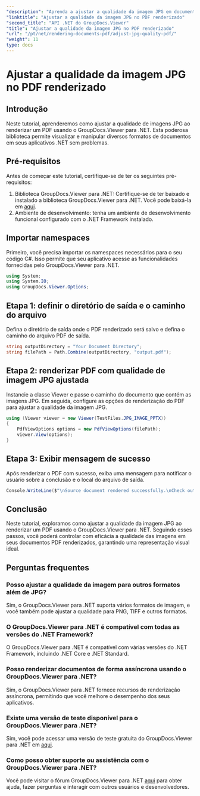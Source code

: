 ```yaml
---
"description": "Aprenda a ajustar a qualidade da imagem JPG em documentos PDF renderizados usando o GroupDocs.Viewer para .NET. Aprimore sua experiência de visualização de documentos."
"linktitle": "Ajustar a qualidade da imagem JPG no PDF renderizado"
"second_title": "API .NET do GroupDocs.Viewer"
"title": "Ajustar a qualidade da imagem JPG no PDF renderizado"
"url": "/pt/net/rendering-documents-pdf/adjust-jpg-quality-pdf/"
"weight": 11
type: docs
---
```

# Ajustar a qualidade da imagem JPG no PDF renderizado

## Introdução
Neste tutorial, aprenderemos como ajustar a qualidade de imagens JPG ao renderizar um PDF usando o GroupDocs.Viewer para .NET. Esta poderosa biblioteca permite visualizar e manipular diversos formatos de documentos em seus aplicativos .NET sem problemas.
## Pré-requisitos
Antes de começar este tutorial, certifique-se de ter os seguintes pré-requisitos:
1. Biblioteca GroupDocs.Viewer para .NET: Certifique-se de ter baixado e instalado a biblioteca GroupDocs.Viewer para .NET. Você pode baixá-la em [aqui](https://releases.groupdocs.com/viewer/net/).
2. Ambiente de desenvolvimento: tenha um ambiente de desenvolvimento funcional configurado com o .NET Framework instalado.

## Importar namespaces
Primeiro, você precisa importar os namespaces necessários para o seu código C#. Isso permite que seu aplicativo acesse as funcionalidades fornecidas pelo GroupDocs.Viewer para .NET.
```csharp
using System;
using System.IO;
using GroupDocs.Viewer.Options;
```
## Etapa 1: definir o diretório de saída e o caminho do arquivo
Defina o diretório de saída onde o PDF renderizado será salvo e defina o caminho do arquivo PDF de saída.
```csharp
string outputDirectory = "Your Document Directory";
string filePath = Path.Combine(outputDirectory, "output.pdf");
```
## Etapa 2: renderizar PDF com qualidade de imagem JPG ajustada
Instancie a classe Viewer e passe o caminho do documento que contém as imagens JPG. Em seguida, configure as opções de renderização do PDF para ajustar a qualidade da imagem JPG.
```csharp
using (Viewer viewer = new Viewer(TestFiles.JPG_IMAGE_PPTX))
{               
    PdfViewOptions options = new PdfViewOptions(filePath);
    viewer.View(options);
}
```
## Etapa 3: Exibir mensagem de sucesso
Após renderizar o PDF com sucesso, exiba uma mensagem para notificar o usuário sobre a conclusão e o local do arquivo de saída.
```csharp
Console.WriteLine($"\nSource document rendered successfully.\nCheck output in {outputDirectory}.");
```

## Conclusão
Neste tutorial, exploramos como ajustar a qualidade da imagem JPG ao renderizar um PDF usando o GroupDocs.Viewer para .NET. Seguindo esses passos, você poderá controlar com eficácia a qualidade das imagens em seus documentos PDF renderizados, garantindo uma representação visual ideal.
## Perguntas frequentes
### Posso ajustar a qualidade da imagem para outros formatos além de JPG?
Sim, o GroupDocs.Viewer para .NET suporta vários formatos de imagem, e você também pode ajustar a qualidade para PNG, TIFF e outros formatos.
### O GroupDocs.Viewer para .NET é compatível com todas as versões do .NET Framework?
O GroupDocs.Viewer para .NET é compatível com várias versões do .NET Framework, incluindo .NET Core e .NET Standard.
### Posso renderizar documentos de forma assíncrona usando o GroupDocs.Viewer para .NET?
Sim, o GroupDocs.Viewer para .NET fornece recursos de renderização assíncrona, permitindo que você melhore o desempenho dos seus aplicativos.
### Existe uma versão de teste disponível para o GroupDocs.Viewer para .NET?
Sim, você pode acessar uma versão de teste gratuita do GroupDocs.Viewer para .NET em [aqui](https://releases.groupdocs.com/).
### Como posso obter suporte ou assistência com o GroupDocs.Viewer para .NET?
Você pode visitar o fórum GroupDocs.Viewer para .NET [aqui](https://forum.groupdocs.com/c/viewer/9) para obter ajuda, fazer perguntas e interagir com outros usuários e desenvolvedores.